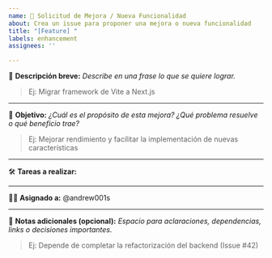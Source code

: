 ```yaml
---
name: 🧠 Solicitud de Mejora / Nueva Funcionalidad
about: Crea un issue para proponer una mejora o nueva funcionalidad
title: "[Feature] "
labels: enhancement
assignees: ''

---
```


🧠 **Descripción breve:**
_Describe en una frase lo que se quiere lograr._

> Ej: Migrar framework de Vite a Next.js

---

🎯 **Objetivo:**
_¿Cuál es el propósito de esta mejora? ¿Qué problema resuelve o qué beneficio trae?_

> Ej: Mejorar rendimiento y facilitar la implementación de nuevas características

---

🛠️ **Tareas a realizar:**

<!-- Agrega más tareas si es necesario -->
<!-- - [ ] Actualizar configuraciones -->
<!-- - [ ] Adaptar rutas, layouts, etc. -->

---

🙋‍♂️ **Asignado a:**
@andrew001s
<!-- Puedes usar múltiples: @usuario1 @usuario2 -->

---

📌 **Notas adicionales (opcional):**
_Espacio para aclaraciones, dependencias, links o decisiones importantes._

> Ej: Depende de completar la refactorización del backend (Issue #42)
